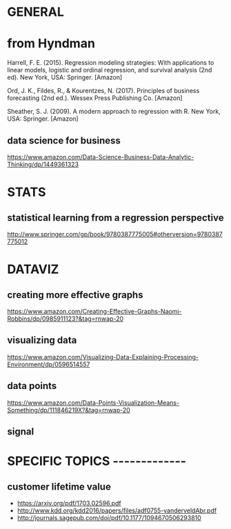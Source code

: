 # GENERAL

# from Hyndman
Harrell, F. E. (2015). Regression modeling strategies: With applications to linear models, logistic and ordinal regression, and survival analysis (2nd ed). New York, USA: Springer. [Amazon]

Ord, J. K., Fildes, R., & Kourentzes, N. (2017). Principles of business forecasting (2nd ed.). Wessex Press Publishing Co. [Amazon]

Sheather, S. J. (2009). A modern approach to regression with R. New York, USA: Springer. [Amazon]

## data science for business
https://www.amazon.com/Data-Science-Business-Data-Analytic-Thinking/dp/1449361323

# STATS

## statistical learning from a regression perspective
http://www.springer.com/gp/book/9780387775005#otherversion=9780387775012

# DATAVIZ

## creating more effective graphs
https://www.amazon.com/Creating-Effective-Graphs-Naomi-Robbins/dp/0985911123?&tag=rnwap-20

## visualizing data
https://www.amazon.com/Visualizing-Data-Explaining-Processing-Environment/dp/0596514557

## data points
https://www.amazon.com/Data-Points-Visualization-Means-Something/dp/111846219X?&tag=rnwap-20

## signal

# SPECIFIC TOPICS -------------

## customer lifetime value

 - https://arxiv.org/pdf/1703.02596.pdf
 - http://www.kdd.org/kdd2016/papers/files/adf0755-vanderveldAbr.pdf
 - http://journals.sagepub.com/doi/pdf/10.1177/1094670506293810


